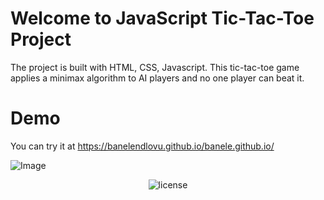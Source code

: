 # Welcome to JavaScript Tic-Tac-Toe Project


The project is built with HTML, CSS, Javascript. This tic-tac-toe game applies a minimax algorithm to AI players and no one player can beat it.

# Demo

You can try it at https://banelendlovu.github.io/banele.github.io/

![Image](https://imgur.com/mxW3LUo.png)

<p align="center">
     <img src="https://img.shields.io/packagist/l/doctrine/orm.svg" data-origin="https://img.shields.io/packagist/l/doctrine/orm.svg" alt="license">
</p>

